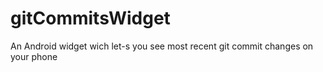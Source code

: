 # gitCommitsWidget

An Android widget wich let-s you see most recent git commit changes on your phone
